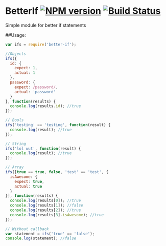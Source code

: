 # BetterIf [![NPM version][npm-image]][npm-url] [![Build Status][travis-image]][travis-url]

Simple module for better if statements

##Usage:
```javascript
var ifs = require('better-if');

//Objects
ifs({
  id: {
    expect: 1,
    actual: 1
  },
  password: {
    expect: /password/,
    actual: 'password'
  }
}, function(results) {
  console.log(results.id); //true
});

// Bools
ifs('testing' == 'testing', function(result) {
  console.log(result); //true
});

// String
ifs('lol wut', function(result) {
  console.log(result); //true
});

// Array
ifs([true == true, false, 'test' == 'test', {
  isAwesome: {
    expect: true,
    actual: true
  }
}], function(results) {
  console.log(results[0]); //true
  console.log(results[1]); //false
  console.log(results[2]); //true
  console.log(results[3].isAwesome); //true
});

// Without callback
var statement = ifs('true' == 'false');
console.log(statement); //false
```

[npm-url]: https://npmjs.org/package/better-if
[npm-image]: https://badge.fury.io/js/better-if.png

[travis-url]: http://travis-ci.org/charliedowler/better-if
[travis-image]: https://secure.travis-ci.org/charliedowler/better-if.png?branch=master
